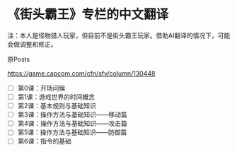 # 《街头霸王》专栏的中文翻译

注：本人是怪物猎人玩家，但目前不是街头霸王玩家。借助AI翻译的情况下，可能会做调整和修正。

原Posts

https://game.capcom.com/cfn/sfv/column/130448

* [ ] 第0课：开场问候
* [ ] 第1课：游戏世界的时间概念
* [ ] 第2课：基本规则与基础知识
* [ ] 第3课：操作方法与基础知识——移动篇
* [ ] 第4课：操作方法与基础知识——攻击篇
* [ ] 第5课：操作方法与基础知识——防御篇
* [ ] 第6课：指令的基础
